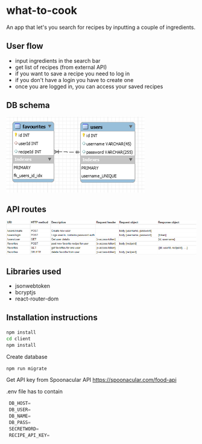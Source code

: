 # what-to-cook

An app that let's you search for recipes by inputting a couple of ingredients.

## User flow

- input ingredients in the search bar
- get list of recipes (from external API)
- if you want to save a recipe you need to log in
- if you don't have a login you have to create one
- once you are logged in, you can access your saved recipes

## DB schema

![DBschema](/images/db_schema.png)

## API routes

![routes](/images/api_routes.png)

## Libraries used

- jsonwebtoken
- bcryptjs
- react-router-dom

## Installation instructions

```cmd
npm install
cd client
npm install
```

Create database

```cmd
npm run migrate
```

Get API key from Spoonacular API
<https://spoonacular.com/food-api>

.env file has to contain

```javascript
 DB_HOST=
 DB_USER=
 DB_NAME=
 DB_PASS=
 SECRETWORD=
 RECIPE_API_KEY=
```
